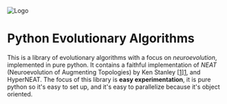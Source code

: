 ![Logo](https://github.com/noio/peas/raw/master/peas.png)

Python Evolutionary Algorithms
==============================

This is a library of evolutionary algorithms with a focus on _neuroevolution_, implemented in pure python. It contains a faithful implementation of *NEAT* (Neuroevolution of Augmenting Topologies) by Ken Stanley [[1]][1], and HyperNEAT. The focus of this library is **easy experimentation**, it is pure python so it's easy to set up, and it's easy to parallelize because it's object oriented.

[1]: http://www.cs.ucf.edu/~kstanley/neat.html